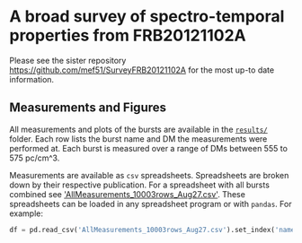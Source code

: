 # A broad survey of spectro-temporal properties from FRB20121102A

Please see the sister repository https://github.com/mef51/SurveyFRB20121102A for the most up-to date information.

## Measurements and Figures

All measurements and plots of the bursts are available in the [`results/`](results/) folder. 
Each row lists the burst name and DM the measurements were performed at. Each burst is measured over a range of DMs between 555 to 575 pc/cm^3. 

Measurements are available as `csv` spreadsheets. Spreadsheets are broken down by their respective publication. For a spreadsheet with all bursts combined see ['AllMeasurements_10003rows_Aug27.csv'](results/AllMeasurements_10003rows_Aug27.csv). These spreadsheets can be loaded in any spreadsheet program or with `pandas`. For example:
```python
df = pd.read_csv('AllMeasurements_10003rows_Aug27.csv').set_index('name')
```
